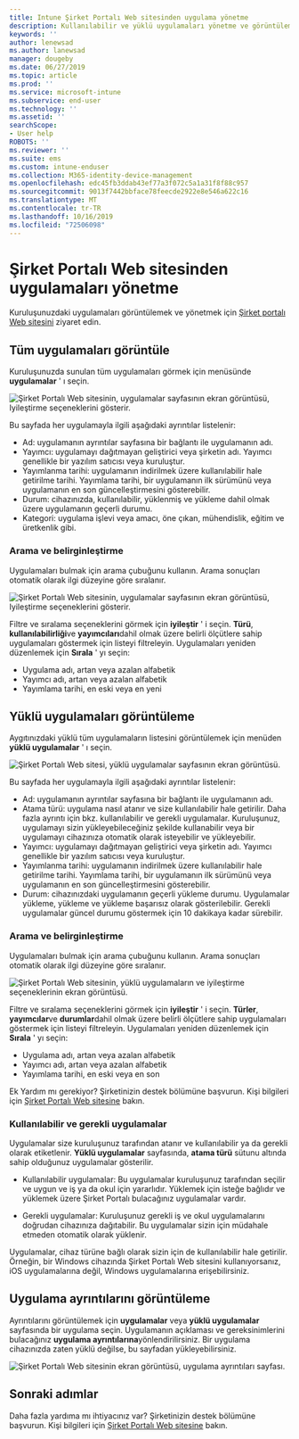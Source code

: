 ```yaml
---
title: Intune Şirket Portalı Web sitesinden uygulama yönetme
description: Kullanılabilir ve yüklü uygulamaları yönetme ve görüntüleme
keywords: ''
author: lenewsad
ms.author: lanewsad
manager: dougeby
ms.date: 06/27/2019
ms.topic: article
ms.prod: ''
ms.service: microsoft-intune
ms.subservice: end-user
ms.technology: ''
ms.assetid: ''
searchScope:
- User help
ROBOTS: ''
ms.reviewer: ''
ms.suite: ems
ms.custom: intune-enduser
ms.collection: M365-identity-device-management
ms.openlocfilehash: edc45fb3ddab43ef77a3f072c5a1a31f8f88c957
ms.sourcegitcommit: 9013f7442bbface78feecde2922e8e546a622c16
ms.translationtype: MT
ms.contentlocale: tr-TR
ms.lasthandoff: 10/16/2019
ms.locfileid: "72506098"
---
```

# <a name="manage-apps-from-the-company-portal-website"></a>Şirket Portalı Web sitesinden uygulamaları yönetme 
Kuruluşunuzdaki uygulamaları görüntülemek ve yönetmek için [Şirket portalı Web sitesini](https://portal.manage.microsoft.com) ziyaret edin. 

## <a name="view-all-apps"></a>Tüm uygulamaları görüntüle  
Kuruluşunuzda sunulan tüm uygulamaları görmek için menüsünde **uygulamalar** ' ı seçin. 

   ![Şirket Portalı Web sitesinin, uygulamalar sayfasının ekran görüntüsü, Iyileştirme seçeneklerini gösterir.](./media/intune-view-apps-1907.png)  

Bu sayfada her uygulamayla ilgili aşağıdaki ayrıntılar listelenir:  

* Ad: uygulamanın ayrıntılar sayfasına bir bağlantı ile uygulamanın adı.
* Yayımcı: uygulamayı dağıtmayan geliştirici veya şirketin adı. Yayımcı genellikle bir yazılım satıcısı veya kuruluştur.  
* Yayımlanma tarihi: uygulamanın indirilmek üzere kullanılabilir hale getirilme tarihi. Yayımlama tarihi, bir uygulamanın ilk sürümünü veya uygulamanın en son güncelleştirmesini gösterebilir.
* Durum: cihazınızda, kullanılabilir, yüklenmiş ve yükleme dahil olmak üzere uygulamanın geçerli durumu. 
* Kategori: uygulama işlevi veya amacı, öne çıkan, mühendislik, eğitim ve üretkenlik gibi.  

### <a name="search-and-refine"></a>Arama ve belirginleştirme   

Uygulamaları bulmak için arama çubuğunu kullanın. Arama sonuçları otomatik olarak ilgi düzeyine göre sıralanır.  

   ![Şirket Portalı Web sitesinin, uygulamalar sayfasının ekran görüntüsü, Iyileştirme seçeneklerini gösterir.](./media/intune-refine-all-apps-1907.png)  

Filtre ve sıralama seçeneklerini görmek için **iyileştir** ' i seçin. **Türü**, **kullanılabilirliği**ve **yayımcıları**dahil olmak üzere belirli ölçütlere sahip uygulamaları göstermek için listeyi filtreleyin. Uygulamaları yeniden düzenlemek için **Sırala** ' yı seçin:

* Uygulama adı, artan veya azalan alfabetik 
* Yayımcı adı, artan veya azalan alfabetik 
* Yayımlama tarihi, en eski veya en yeni  

## <a name="view-installed-apps"></a>Yüklü uygulamaları görüntüleme  
Aygıtınızdaki yüklü tüm uygulamaların listesini görüntülemek için menüden **yüklü uygulamalar** ' ı seçin.  

   ![Şirket Portalı Web sitesi, yüklü uygulamalar sayfasının ekran görüntüsü.](./media/intune-installed-apps-1907.png)  


Bu sayfada her uygulamayla ilgili aşağıdaki ayrıntılar listelenir:  

* Ad: uygulamanın ayrıntılar sayfasına bir bağlantı ile uygulamanın adı.
* Atama türü: uygulama nasıl atanır ve size kullanılabilir hale getirilir. Daha fazla ayrıntı için bkz. kullanılabilir ve gerekli uygulamalar. Kuruluşunuz, uygulamayı sizin yükleyebileceğiniz şekilde kullanabilir veya bir uygulamayı cihazınıza otomatik olarak isteyebilir ve yükleyebilir.  
* Yayımcı: uygulamayı dağıtmayan geliştirici veya şirketin adı. Yayımcı genellikle bir yazılım satıcısı veya kuruluştur.  
* Yayımlanma tarihi: uygulamanın indirilmek üzere kullanılabilir hale getirilme tarihi. Yayımlama tarihi, bir uygulamanın ilk sürümünü veya uygulamanın en son güncelleştirmesini gösterebilir.
* Durum: cihazınızdaki uygulamanın geçerli yükleme durumu. Uygulamalar yükleme, yükleme ve yükleme başarısız olarak gösterilebilir. Gerekli uygulamalar güncel durumu göstermek için 10 dakikaya kadar sürebilir.  

### <a name="search-and-refine"></a>Arama ve belirginleştirme  

Uygulamaları bulmak için arama çubuğunu kullanın. Arama sonuçları otomatik olarak ilgi düzeyine göre sıralanır.  

   ![Şirket Portalı Web sitesinin, yüklü uygulamaların ve iyileştirme seçeneklerinin ekran görüntüsü.](./media/intune-installed-refine-1907.png)  

Filtre ve sıralama seçeneklerini görmek için **iyileştir** ' i seçin. **Türler**, **yayımcılar**ve **durumlar**dahil olmak üzere belirli ölçütlere sahip uygulamaları göstermek için listeyi filtreleyin. Uygulamaları yeniden düzenlemek için **Sırala** ' yı seçin:

* Uygulama adı, artan veya azalan alfabetik  
* Yayımcı adı, artan veya azalan alfabetik  
* Yayımlama tarihi, en eski veya en son  

Ek Yardım mı gerekiyor? Şirketinizin destek bölümüne başvurun. Kişi bilgileri için [Şirket Portalı Web sitesine](https://go.microsoft.com/fwlink/?linkid=2010980) bakın.  

### <a name="available-and-required-apps"></a>Kullanılabilir ve gerekli uygulamalar
Uygulamalar size kuruluşunuz tarafından atanır ve kullanılabilir ya da gerekli olarak etiketlenir. **Yüklü uygulamalar** sayfasında, **atama türü** sütunu altında sahip olduğunuz uygulamalar gösterilir. 


* Kullanılabilir uygulamalar: Bu uygulamalar kuruluşunuz tarafından seçilir ve uygun ve iş ya da okul için yararlıdır. Yüklemek için isteğe bağlıdır ve yüklemek üzere Şirket Portalı bulacağınız uygulamalar vardır. 

* Gerekli uygulamalar: Kuruluşunuz gerekli iş ve okul uygulamalarını doğrudan cihazınıza dağıtabilir. Bu uygulamalar sizin için müdahale etmeden otomatik olarak yüklenir. 

Uygulamalar, cihaz türüne bağlı olarak sizin için de kullanılabilir hale getirilir. Örneğin, bir Windows cihazında Şirket Portalı Web sitesini kullanıyorsanız, iOS uygulamalarına değil, Windows uygulamalarına erişebilirsiniz.  

## <a name="view-app-details"></a>Uygulama ayrıntılarını görüntüleme  
Ayrıntılarını görüntülemek için **uygulamalar** veya **yüklü uygulamalar** sayfasında bir uygulama seçin. Uygulamanın açıklaması ve gereksinimlerini bulacağınız **uygulama ayrıntılarına**yönlendirilirsiniz. Bir uygulama cihazınızda zaten yüklü değilse, bu sayfadan yükleyebilirsiniz. 


   ![Şirket Portalı Web sitesinin ekran görüntüsü, uygulama ayrıntıları sayfası.](./media/intune-app-details-1907.png)  

## <a name="next-steps"></a>Sonraki adımlar
Daha fazla yardıma mı ihtiyacınız var? Şirketinizin destek bölümüne başvurun. Kişi bilgileri için [Şirket Portalı Web sitesine](https://go.microsoft.com/fwlink/?linkid=2010980) bakın.  
